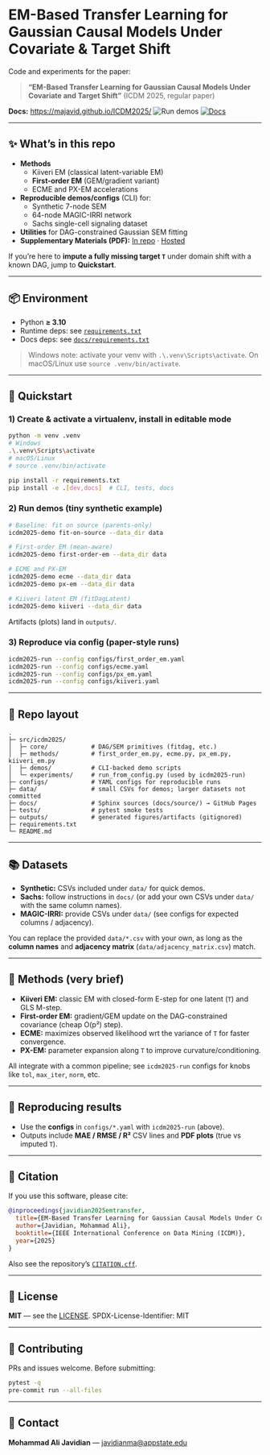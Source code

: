 # EM-Based Transfer Learning for Gaussian Causal Models Under Covariate & Target Shift

Code and experiments for the paper:

> **“EM-Based Transfer Learning for Gaussian Causal Models Under Covariate and Target Shift”** (ICDM 2025, regular paper)

**Docs:** https://majavid.github.io/ICDM2025/
![Run demos](https://github.com/majavid/ICDM2025/actions/workflows/run-demos.yml/badge.svg)
[![Docs](https://github.com/majavid/ICDM2025/actions/workflows/docs.yml/badge.svg)](https://majavid.github.io/ICDM2025/)

---

## ✨ What’s in this repo

- **Methods**
  - Kiiveri EM (classical latent-variable EM)
  - **First-order EM** (GEM/gradient variant)
  - ECME and PX-EM accelerations
- **Reproducible demos/configs** (CLI) for:
  - Synthetic 7-node SEM
  - 64-node MAGIC-IRRI network
  - Sachs single-cell signaling dataset
- **Utilities** for DAG-constrained Gaussian SEM fitting
- **Supplementary Materials (PDF):**
[In repo](SupplementaryMaterials.pdf) ·
[Hosted](https://majavid.github.io/ICDM2025/_static/SupplementaryMaterials.pdf)


If you’re here to **impute a fully missing target `T`** under domain shift with a known DAG, jump to **Quickstart**.

---

## 📦 Environment

- Python **≥ 3.10**
- Runtime deps: see [`requirements.txt`](./requirements.txt)
- Docs deps: see [`docs/requirements.txt`](./docs/requirements.txt)

> Windows note: activate your venv with `.\.venv\Scripts\activate`. On macOS/Linux use `source .venv/bin/activate`.

---

## 🚀 Quickstart

### 1) Create & activate a virtualenv, install in editable mode

```bash
python -m venv .venv
# Windows
.\.venv\Scripts\activate
# macOS/Linux
# source .venv/bin/activate

pip install -r requirements.txt
pip install -e .[dev,docs]  # CLI, tests, docs
````

### 2) Run demos (tiny synthetic example)

```bash
# Baseline: fit on source (parents-only)
icdm2025-demo fit-on-source --data_dir data

# First-order EM (mean-aware)
icdm2025-demo first-order-em --data_dir data

# ECME and PX-EM
icdm2025-demo ecme --data_dir data
icdm2025-demo px-em --data_dir data

# Kiiveri latent EM (fitDagLatent)
icdm2025-demo kiiveri --data_dir data
```

Artifacts (plots) land in `outputs/`.

### 3) Reproduce via config (paper-style runs)

```bash
icdm2025-run --config configs/first_order_em.yaml
icdm2025-run --config configs/ecme.yaml
icdm2025-run --config configs/px_em.yaml
icdm2025-run --config configs/kiiveri.yaml
```

---

## 📁 Repo layout

```
.
├─ src/icdm2025/
│  ├─ core/            # DAG/SEM primitives (fitdag, etc.)
│  ├─ methods/         # first_order_em.py, ecme.py, px_em.py, kiiveri_em.py
│  ├─ demos/           # CLI-backed demo scripts
│  └─ experiments/     # run_from_config.py (used by icdm2025-run)
├─ configs/            # YAML configs for reproducible runs
├─ data/               # small CSVs for demos; larger datasets not committed
├─ docs/               # Sphinx sources (docs/source/) → GitHub Pages
├─ tests/              # pytest smoke tests
├─ outputs/            # generated figures/artifacts (gitignored)
├─ requirements.txt
└─ README.md
```

---

## 📚 Datasets

* **Synthetic:** CSVs included under `data/` for quick demos.
* **Sachs:** follow instructions in `docs/` (or add your own CSVs under `data/` with the same column names).
* **MAGIC-IRRI:** provide CSVs under `data/` (see configs for expected columns / adjacency).

You can replace the provided `data/*.csv` with your own, as long as the **column names** and **adjacency matrix** (`data/adjacency_matrix.csv`) match.

---

## 🧠 Methods (very brief)

* **Kiiveri EM:** classic EM with closed-form E-step for one latent (`T`) and GLS M-step.
* **First-order EM:** gradient/GEM update on the DAG-constrained covariance (cheap O(p²) step).
* **ECME:** maximizes observed likelihood wrt the variance of `T` for faster convergence.
* **PX-EM:** parameter expansion along `T` to improve curvature/conditioning.

All integrate with a common pipeline; see `icdm2025-run` configs for knobs like `tol`, `max_iter`, `norm`, etc.

---

## 🧪 Reproducing results

* Use the **configs** in `configs/*.yaml` with `icdm2025-run` (above).
* Outputs include **MAE / RMSE / R²** CSV lines and **PDF plots** (true vs imputed `T`).

---

## 🧾 Citation

If you use this software, please cite:

```bibtex
@inproceedings{javidian2025emtransfer,
  title={EM-Based Transfer Learning for Gaussian Causal Models Under Covariate and Target Shift},
  author={Javidian, Mohammad Ali},
  booktitle={IEEE International Conference on Data Mining (ICDM)},
  year={2025}
}
```

Also see the repository’s [`CITATION.cff`](./CITATION.cff).

---

## 📄 License

**MIT** — see the [LICENSE](./LICENSE).
SPDX-License-Identifier: MIT

---

## 🤝 Contributing

PRs and issues welcome. Before submitting:

```bash
pytest -q
pre-commit run --all-files
```

---

## 📨 Contact

**Mohammad Ali Javidian** — [javidianma@appstate.edu](mailto:javidianma@appstate.edu)
